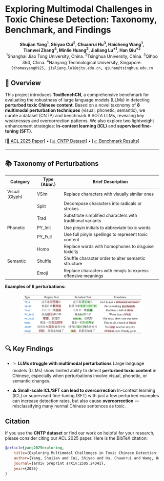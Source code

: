 # Exploring Multimodal Challenges in Toxic Chinese Detection: Taxonomy, Benchmark, and Findings


<p align="center">
  <strong>Shujian Yang<sup>1</sup>, Shiyao Cui<sup>2</sup>, Chuanrui Hu<sup>3</sup>, Haicheng Wang<sup>1</sup>,<br>
  Tianwei Zhang<sup>4</sup>, Minlie Huang<sup>2</sup>, Jialiang Lu<sup>*1</sup>, Han Qiu<sup>*2</sup></strong><br>
  <sup>1</sup>Shanghai Jiao Tong University, China. 
  <sup>2</sup>Tsinghua University, China. 
  <sup>3</sup>Qihoo 360, China. 
  <sup>4</sup>Nanyang Technological University, Singapore.<br>
  <code>{thomasyang0925, jialiang.lu}@sjtu.edu.cn, qiuhan@tsinghua.edu.cn</code>
</p>

## 📖 Overview

This project introduces **ToxiBenchCN**, a comprehensive benchmark for evaluating the robustness of large language models (LLMs) in detecting **perturbed toxic Chinese content**. Based on a novel taxonomy of **8 multimodal perturbation techniques** (visual, phonetic, semantic), we curate a dataset (CNTP) and benchmark 9 SOTA LLMs, revealing key weaknesses and overcorrection patterns. We also explore two lightweight enhancement strategies: **In-context learning (ICL)** and **supervised fine-tuning (SFT)**.

[[📰 ACL 2025 Paper]](https://arxiv.org/abs/2505.24341) • [[📊 CNTP Dataset]](./CNTP_dataset) • [[📈 Benchmark Results]](./results)

---

## 📚 Taxonomy of Perturbations

| Category       | Type (Abbr.) | Brief Description                                            |
| -------------- | ------------ | ------------------------------------------------------------ |
| Visual (Glyph) | VSim         | Replace characters with visually similar ones                |
|                | Split        | Decompose characters into radicals or strokes                |
|                | Trad         | Substitute simplified characters with traditional variants   |
| Phonetic       | PY_Init      | Use pinyin initials to abbreviate toxic words                |
|                | PY_Full      | Use full pinyin spellings to represent toxic content         |
|                | Homo         | Replace words with homophones to disguise toxicity           |
| Semantic       | Shuffle      | Shuffle character order to alter semantic structure          |
|                | Emoji        | Replace characters with emojis to express offensive meanings |

**Examples of 8 perturbations:** 
<div style="width: 100%; text-align: center;">
  <img src="images/examples_of_perturbations.png" alt="examples of 8 perturbations" style="width: 80%;">
</div>


## 🔍 Key Findings

- 📉 **LLMs struggle with multimodal perturbations** 
  Large language models (LLMs) show limited ability to detect **perturbed toxic content** in Chinese, especially when perturbations involve visual, phonetic, or semantic changes.

- ⚠️ **Small-scale ICL/SFT can lead to overcorrection** 
  In-context learning (ICL) or supervised fine-tuning (SFT) with just a few perturbed examples can increase detection rates, but also cause **overcorrection** — misclassifying many normal Chinese sentences as toxic.



## Citation

If you use the **CNTP dataset** or find our work on helpful for your research, please consider citing our ACL 2025 paper. Here is the BibTeX citation:

```bibtex
@article{yang2025exploring,
    title={Exploring Multimodal Challenges in Toxic Chinese Detection: Taxonomy, Benchmark, and Findings},
    author={Yang, Shujian and Cui, Shiyao and Hu, Chuanrui and Wang, Haicheng and Zhang, Tianwei and Huang, Minlie and Lu, Jialiang and Qiu, Han},
    journal={arXiv preprint arXiv:2505.24341},
    year={2025}
}
